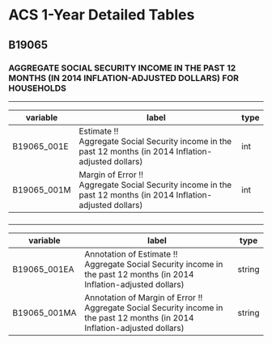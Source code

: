 # ACS 1-Year Detailed Tables

## B19065

### AGGREGATE SOCIAL SECURITY INCOME IN THE PAST 12 MONTHS (IN 2014 INFLATION-ADJUSTED DOLLARS) FOR HOUSEHOLDS

___

| variable | label | type |
| ----- | ----- | ----- |
| B19065_001E | Estimate !!<br>Aggregate Social Security income in the past 12 months (in 2014 Inflation-adjusted dollars) | int |
| B19065_001M | Margin of Error !!<br>Aggregate Social Security income in the past 12 months (in 2014 Inflation-adjusted dollars) | int |
### 

___

| variable | label | type |
| ----- | ----- | ----- |
| B19065_001EA | Annotation of Estimate !!<br>Aggregate Social Security income in the past 12 months (in 2014 Inflation-adjusted dollars) | string |
| B19065_001MA | Annotation of Margin of Error !!<br>Aggregate Social Security income in the past 12 months (in 2014 Inflation-adjusted dollars) | string |

